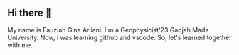 ## Hi there 👋

My name is Fauziah Gina Arliani. I'm a Geophysicist'23 Gadjah Mada University. Now, i was learning github and vscode. So, let's learned together with me.
